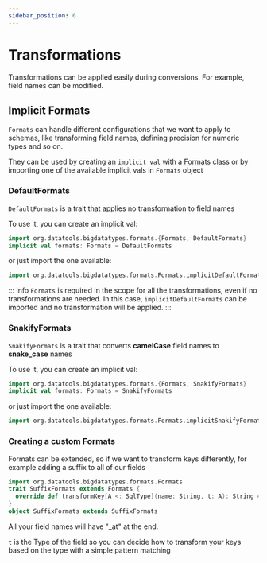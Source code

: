 ```yaml
---
sidebar_position: 6
---
```

# Transformations
Transformations can be applied easily during conversions. For example, field names can be modified.

## Implicit Formats
`Formats` can handle different configurations that we want to apply to schemas, like transforming field names,
defining precision for numeric types and so on.

They can be used by creating an `implicit val` with a [Formats](https://github.com/data-tools/big-data-types/blob/main/core/src/main/scala_3/org/datatools/bigdatatypes/formats/Formats.scala) 
class or by importing one of the available implicit vals in `Formats` object

### DefaultFormats
`DefaultFormats` is a trait that applies no transformation to field names

To use it, you can create an implicit val:
```scala
import org.datatools.bigdatatypes.formats.{Formats, DefaultFormats}
implicit val formats: Formats = DefaultFormats
```
or just import the one available:
```scala
import org.datatools.bigdatatypes.formats.Formats.implicitDefaultFormats
```
::: info
`Formats` is required in the scope for all the transformations, even if no transformations are needed. 
In this case, `implicitDefaultFormats` can be imported and no transformation will be applied.
:::


### SnakifyFormats
`SnakifyFormats` is a trait that converts **camelCase** field names to **snake_case** names

To use it, you can create an implicit val:
```scala
import org.datatools.bigdatatypes.formats.{Formats, SnakifyFormats}
implicit val formats: Formats = SnakifyFormats
```
or just import the one available:
```scala
import org.datatools.bigdatatypes.formats.Formats.implicitSnakifyFormats
```

### Creating a custom Formats
Formats can be extended, so if we want to transform keys differently, for example adding a suffix to all of our fields
```scala
import org.datatools.bigdatatypes.formats.Formats
trait SuffixFormats extends Formats {
  override def transformKey[A <: SqlType](name: String, t: A): String = key + "_at"
}
object SuffixFormats extends SuffixFormats
```
All your field names will have "_at" at the end.

`t` is the Type of the field so you can decide how to transform your keys based on the type with a simple pattern matching

